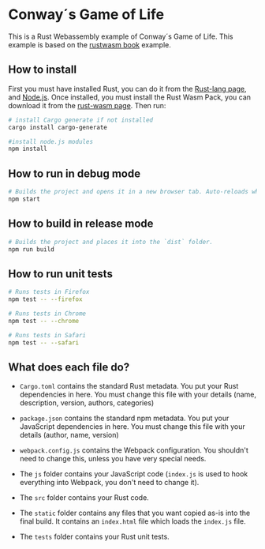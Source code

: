 # Conway´s Game of Life

This is a Rust Webassembly example of Conway´s Game of Life.
This example is based on the [rustwasm book](https://rustwasm.github.io/book/) example. 

## How to install

First you must have installed Rust, you can do it from the [Rust-lang page](https://www.rust-lang.org/learn/get-started),
and [Node.js](https://nodejs.org/).
Once installed, you must install the Rust Wasm Pack, you can download it from the [rust-wasm page](https://rustwasm.github.io/wasm-pack/installer/).
Then run:

```sh
# install Cargo generate if not installed
cargo install cargo-generate

#install node.js modules
npm install
```

## How to run in debug mode

```sh
# Builds the project and opens it in a new browser tab. Auto-reloads when the project changes.
npm start
```

## How to build in release mode

```sh
# Builds the project and places it into the `dist` folder.
npm run build
```

## How to run unit tests

```sh
# Runs tests in Firefox
npm test -- --firefox

# Runs tests in Chrome
npm test -- --chrome

# Runs tests in Safari
npm test -- --safari
```

## What does each file do?

* `Cargo.toml` contains the standard Rust metadata. You put your Rust dependencies in here. You must change this file with your details (name, description, version, authors, categories)

* `package.json` contains the standard npm metadata. You put your JavaScript dependencies in here. You must change this file with your details (author, name, version)

* `webpack.config.js` contains the Webpack configuration. You shouldn't need to change this, unless you have very special needs.

* The `js` folder contains your JavaScript code (`index.js` is used to hook everything into Webpack, you don't need to change it).

* The `src` folder contains your Rust code.

* The `static` folder contains any files that you want copied as-is into the final build. It contains an `index.html` file which loads the `index.js` file.

* The `tests` folder contains your Rust unit tests.
